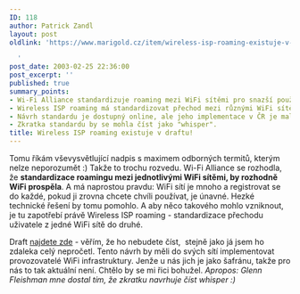 ```yaml
---
ID: 118
author: Patrick Zandl
layout: post
oldlink: 'https://www.marigold.cz/item/wireless-isp-roaming-existuje-v-draftu

  '
post_date: 2003-02-25 22:36:00
post_excerpt: ''
published: true
summary_points:
- Wi-Fi Alliance standardizuje roaming mezi WiFi sítěmi pro snazší používání.
- Wireless ISP roaming má standardizovat přechod mezi různými WiFi sítěmi.
- Návrh standardu je dostupný online, ale jeho implementace v ČR je malá.
- Zkratka standardu by se mohla číst jako "whisper".
title: Wireless ISP roaming existuje v draftu!
---
```


<p>
Tomu říkám vševysvětlující nadpis s maximem odborných termitů, kterým nelze neporozumět :) Takže to trochu rozvedu. Wi-Fi Alliance se rozhodla, že <STRONG>standardizace roamingu mezi jednotlivými WiFi sítěmi, by rozhodně WiFi prospěla</STRONG>. A má naprostou pravdu: WiFi sítí je mnoho a registrovat se do každé, pokud ji zrovna chcete chvíli používat, je únavné. Hezké technické řešení by tomu pomohlo. A aby něco takového mohlo vzniknout, je tu zapotřebí právě Wireless ISP roaming - standardizace přechodu uživatele z jedné WiFi sítě do druhé. </p>

<p>
Draft <A href="http://www.wi-fi.org/OpenSection/ipr.asp" target=_blank>najdete zde</A> - věřím, že ho nebudete číst, &#160;stejně jako já jsem ho zdaleka celý nepročetl. Tento návrh by měli do svých sítí implementovat provozovatelé WiFi infrastruktury. Jenže u nás jich je jako šafránu, takže pro nás to tak aktuální není. Chtělo by se mi řici bohužel. <EM>Apropos: Glenn Fleishman mne dostal tím, že zkratku navrhuje číst whisper :)</EM></p>